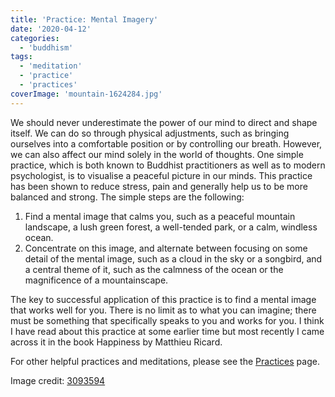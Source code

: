 ```yaml
---
title: 'Practice: Mental Imagery'
date: '2020-04-12'
categories:
  - 'buddhism'
tags:
  - 'meditation'
  - 'practice'
  - 'practices'
coverImage: 'mountain-1624284.jpg'
---
```


We should never underestimate the power of our mind to direct and shape itself. We can do so through physical adjustments, such as bringing ourselves into a comfortable position or by controlling our breath. However, we can also affect our mind solely in the world of thoughts. One simple practice, which is both known to Buddhist practitioners as well as to modern psychologist, is to visualise a peaceful picture in our minds. This practice has been shown to reduce stress, pain and generally help us to be more balanced and strong. The simple steps are the following:

1. Find a mental image that calms you, such as a peaceful mountain landscape, a lush green forest, a well-tended park, or a calm, windless ocean.
2. Concentrate on this image, and alternate between focusing on some detail of the mental image, such as a cloud in the sky or a songbird, and a central theme of it, such as the calmness of the ocean or the magnificence of a mountainscape.

The key to successful application of this practice is to find a mental image that works well for you. There is no limit as to what you can imagine; there must be something that specifically speaks to you and works for you. I think I have read about this practice at some earlier time but most recently I came across it in the book Happiness by Matthieu Ricard.

For other helpful practices and meditations, please see the [Practices](https://spearoflight.wordpress.com/practices/) page.

Image credit: [3093594](https://pixabay.com/photos/mountain-water-landscape-1624284/)
